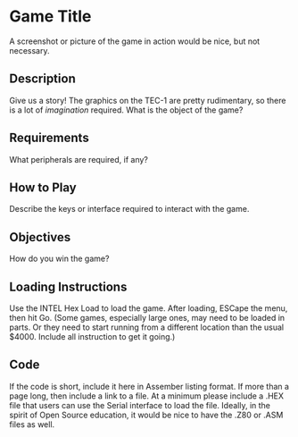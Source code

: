 # Game Title
A screenshot or picture of the game in action would be nice, but not necessary.

## Description
Give us a story! The graphics on the TEC-1 are pretty rudimentary, so there is a lot of *imagination* required.
What is the object of the game?

## Requirements
What peripherals are required, if any?

## How to Play
Describe the keys or interface required to interact with the game.

## Objectives
How do you win the game?

## Loading Instructions
Use the INTEL Hex Load to load the game. After loading, ESCape the menu, then hit Go.
(Some games, especially large ones, may need to be loaded in parts. Or they need to start running from a different
location than the usual $4000. Include all instruction to get it going.)

## Code
If the code is short, include it here in Assember listing format. If more than a page long, then include a link to a file.
At a minimum please include a .HEX file that users can use the Serial interface to load the file.
Ideally, in the spirit of Open Source education, it would be nice to have the .Z80 or .ASM files as well.

